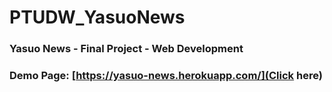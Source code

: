 # PTUDW_YasuoNews

### Yasuo News - Final Project - Web Development

### Demo Page: [https://yasuo-news.herokuapp.com/](Click here)
